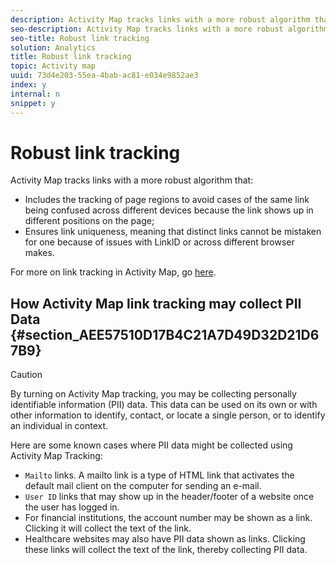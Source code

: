 ```yaml
---
description: Activity Map tracks links with a more robust algorithm that 
seo-description: Activity Map tracks links with a more robust algorithm that 
seo-title: Robust link tracking
solution: Analytics
title: Robust link tracking
topic: Activity map
uuid: 73d4e203-55ea-4bab-ac81-e034e9852ae3
index: y
internal: n
snippet: y
---
```


# Robust link tracking

Activity Map tracks links with a more robust algorithm that:

* Includes the tracking of page regions to avoid cases of the same link being confused across different devices because the link shows up in different positions on the page; 
* Ensures link uniqueness, meaning that distinct links cannot be mistaken for one because of issues with LinkID or across different browser makes.

For more on link tracking in Activity Map, go [here](link-tracking.md#concept_E0AC5837CD7F43968E76B7B6D660BEF2).

## How Activity Map link tracking may collect PII Data {#section_AEE57510D17B4C21A7D49D32D21D67B9}

>[!CAUTION]
>
>By turning on Activity Map tracking, you may be collecting personally identifiable information (PII) data. This data can be used on its own or with other information to identify, contact, or locate a single person, or to identify an individual in context. 
>
>Here are some known cases where PII data might be collected using Activity Map Tracking: 
>
>* `Mailto` links. A mailto link is a type of HTML link that activates the default mail client on the computer for sending an e-mail. 
>* `User ID` links that may show up in the header/footer of a website once the user has logged in. 
>* For financial institutions, the account number may be shown as a link. Clicking it will collect the text of the link. 
>* Healthcare websites may also have PII data shown as links. Clicking these links will collect the text of the link, thereby collecting PII data. 
>

